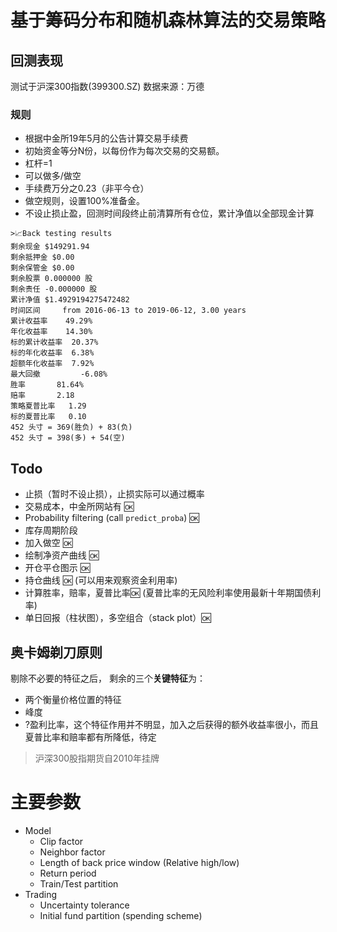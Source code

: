 # 基于筹码分布和随机森林算法的交易策略

## 回测表现
测试于沪深300指数(399300.SZ) 数据来源：万德

### 规则
- 根据中金所19年5月的公告计算交易手续费
- 初始资金等分N份，以每份作为每次交易的交易额。
- 杠杆=1
- 可以做多/做空
- 手续费万分之0.23（非平今仓）
- 做空规则，设置100%准备金。
- 不设止损止盈，回测时间段终止前清算所有仓位，累计净值以全部现金计算
```
>📈Back testing results
剩余现金 $149291.94
剩余抵押金 $0.00
剩余保管金 $0.00
剩余股票 0.000000 股
剩余责任 -0.000000 股
累计净值 $1.4929194275472482
时间区间	 from 2016-06-13 to 2019-06-12, 3.00 years
累计收益率	 49.29%
年化收益率	 14.30%
标的累计收益率	 20.37%
标的年化收益率	 6.38%
超额年化收益率	 7.92%
最大回撤		 -6.08%
胜率		 81.64%
赔率		 2.18
策略夏普比率	 1.29
标的夏普比率	 0.10
452 头寸 = 369(胜负) + 83(负)
452 头寸 = 398(多) + 54(空)
```

## Todo
- 止损（暂时不设止损），止损实际可以通过概率
- 交易成本，中金所网站有 🆗
- Probability filtering (call `predict_proba`) 🆗
- 库存周期阶段
- 加入做空 🆗
- 绘制净资产曲线 🆗
- 开仓平仓图示 🆗
- 持仓曲线 🆗 (可以用来观察资金利用率)
- 计算胜率，赔率，夏普比率🆗 (夏普比率的无风险利率使用最新十年期国债利率)
- 单日回报（柱状图），多空组合（stack plot）🆗

## 奥卡姆剃刀原则
剔除不必要的特征之后，
剩余的三个**关键特征**为：
- 两个衡量价格位置的特征
- 峰度
- ?盈利比率，这个特征作用并不明显，加入之后获得的额外收益率很小，而且夏普比率和赔率都有所降低，待定


> 沪深300股指期货自2010年挂牌

# 主要参数

- Model
    - Clip factor
    - Neighbor factor
    - Length of back price window (Relative high/low)
    - Return period
    - Train/Test partition
- Trading
    - Uncertainty tolerance
    - Initial fund partition (spending scheme)